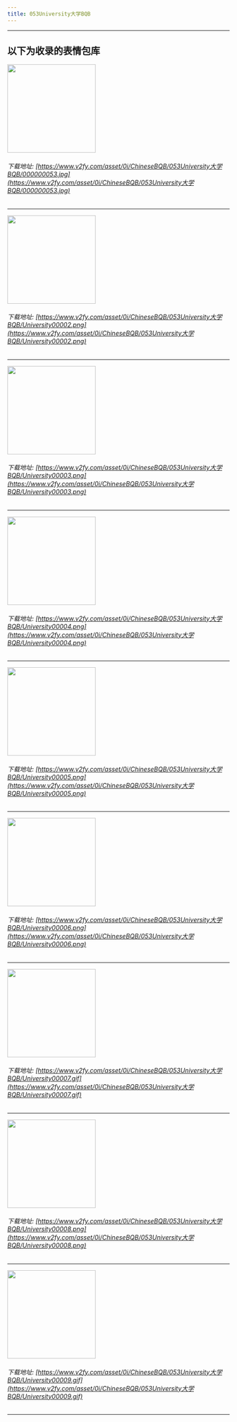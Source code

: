 ```yaml
---
title: 053University大学BQB
---
```


------
## 以下为收录的表情包库

<!-- more -->

<img height='200px' style='height:200px;'  src='https://www.v2fy.com/asset/0i/ChineseBQB/053University大学BQB/000000053.jpg' data-original='https://www.v2fy.com/asset/0i/ChineseBQB/053University大学BQB/000000053.jpg' /><br/><h6>下载地址: [https://www.v2fy.com/asset/0i/ChineseBQB/053University大学BQB/000000053.jpg](https://www.v2fy.com/asset/0i/ChineseBQB/053University大学BQB/000000053.jpg)</h6><hr/><img height='200px' style='height:200px;'  src='https://www.v2fy.com/asset/0i/ChineseBQB/053University大学BQB/University00002.png' data-original='https://www.v2fy.com/asset/0i/ChineseBQB/053University大学BQB/University00002.png' /><br/><h6>下载地址: [https://www.v2fy.com/asset/0i/ChineseBQB/053University大学BQB/University00002.png](https://www.v2fy.com/asset/0i/ChineseBQB/053University大学BQB/University00002.png)</h6><hr/><img height='200px' style='height:200px;'  src='https://www.v2fy.com/asset/0i/ChineseBQB/053University大学BQB/University00003.png' data-original='https://www.v2fy.com/asset/0i/ChineseBQB/053University大学BQB/University00003.png' /><br/><h6>下载地址: [https://www.v2fy.com/asset/0i/ChineseBQB/053University大学BQB/University00003.png](https://www.v2fy.com/asset/0i/ChineseBQB/053University大学BQB/University00003.png)</h6><hr/><img height='200px' style='height:200px;'  src='https://www.v2fy.com/asset/0i/ChineseBQB/053University大学BQB/University00004.png' data-original='https://www.v2fy.com/asset/0i/ChineseBQB/053University大学BQB/University00004.png' /><br/><h6>下载地址: [https://www.v2fy.com/asset/0i/ChineseBQB/053University大学BQB/University00004.png](https://www.v2fy.com/asset/0i/ChineseBQB/053University大学BQB/University00004.png)</h6><hr/><img height='200px' style='height:200px;'  src='https://www.v2fy.com/asset/0i/ChineseBQB/053University大学BQB/University00005.png' data-original='https://www.v2fy.com/asset/0i/ChineseBQB/053University大学BQB/University00005.png' /><br/><h6>下载地址: [https://www.v2fy.com/asset/0i/ChineseBQB/053University大学BQB/University00005.png](https://www.v2fy.com/asset/0i/ChineseBQB/053University大学BQB/University00005.png)</h6><hr/><img height='200px' style='height:200px;'  src='https://www.v2fy.com/asset/0i/ChineseBQB/053University大学BQB/University00006.png' data-original='https://www.v2fy.com/asset/0i/ChineseBQB/053University大学BQB/University00006.png' /><br/><h6>下载地址: [https://www.v2fy.com/asset/0i/ChineseBQB/053University大学BQB/University00006.png](https://www.v2fy.com/asset/0i/ChineseBQB/053University大学BQB/University00006.png)</h6><hr/><img height='200px' style='height:200px;'  src='https://www.v2fy.com/asset/0i/ChineseBQB/053University大学BQB/University00007.gif' data-original='https://www.v2fy.com/asset/0i/ChineseBQB/053University大学BQB/University00007.gif' /><br/><h6>下载地址: [https://www.v2fy.com/asset/0i/ChineseBQB/053University大学BQB/University00007.gif](https://www.v2fy.com/asset/0i/ChineseBQB/053University大学BQB/University00007.gif)</h6><hr/><img height='200px' style='height:200px;'  src='https://www.v2fy.com/asset/0i/ChineseBQB/053University大学BQB/University00008.png' data-original='https://www.v2fy.com/asset/0i/ChineseBQB/053University大学BQB/University00008.png' /><br/><h6>下载地址: [https://www.v2fy.com/asset/0i/ChineseBQB/053University大学BQB/University00008.png](https://www.v2fy.com/asset/0i/ChineseBQB/053University大学BQB/University00008.png)</h6><hr/><img height='200px' style='height:200px;'  src='https://www.v2fy.com/asset/0i/ChineseBQB/053University大学BQB/University00009.gif' data-original='https://www.v2fy.com/asset/0i/ChineseBQB/053University大学BQB/University00009.gif' /><br/><h6>下载地址: [https://www.v2fy.com/asset/0i/ChineseBQB/053University大学BQB/University00009.gif](https://www.v2fy.com/asset/0i/ChineseBQB/053University大学BQB/University00009.gif)</h6><hr/>